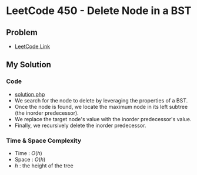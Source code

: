 # LeetCode 450 - Delete Node in a BST

## Problem  
- [LeetCode Link](https://leetcode.com/problems/delete-node-in-a-bst/)

## My Solution

### Code
- [solution.php](./solution.php)
- We search for the node to delete by leveraging the properties of a BST.
- Once the node is found, we locate the maximum node in its left subtree (the inorder predecessor).
- We replace the target node's value with the inorder predecessor's value.
- Finally, we recursively delete the inorder predecessor.

### Time & Space Complexity
- Time  : $O(h)$
- Space : $O(h)$
- $h$ : the height of the tree